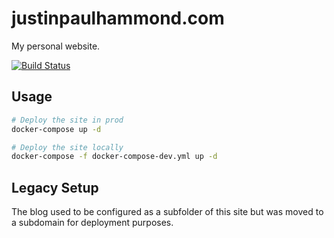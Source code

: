 # justinpaulhammond.com

My personal website.

[![Build Status](https://travis-ci.com/Justintime50/justinpaulhammond.com.svg?branch=master)](https://travis-ci.com/Justintime50/justinpaulhammond.com)

## Usage

```bash
# Deploy the site in prod
docker-compose up -d

# Deploy the site locally
docker-compose -f docker-compose-dev.yml up -d
```

## Legacy Setup

The blog used to be configured as a subfolder of this site but was moved to a subdomain for deployment purposes.
